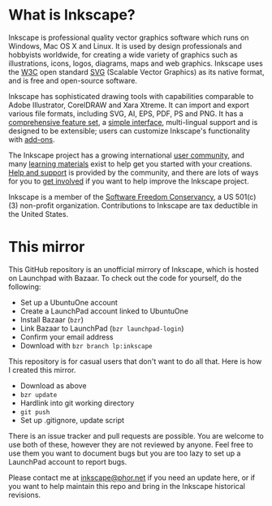 What is Inkscape?
=================

Inkscape is professional quality vector graphics software which runs on Windows, Mac OS X and Linux. It is used by design professionals and hobbyists worldwide, for creating a wide variety of graphics such as illustrations, icons, logos, diagrams, maps and web graphics. Inkscape uses the [W3C][1] open standard [SVG][2] (Scalable Vector Graphics) as its native format, and is free and open-source software.

[1]: <http://www.w3.org>

[2]: <http://www.w3.org/Graphics/SVG/>

Inkscape has sophisticated drawing tools with capabilities comparable to Adobe Illustrator, CorelDRAW and Xara Xtreme. It can import and export various file formats, including SVG, AI, EPS, PDF, PS and PNG. It has a [comprehensive feature set][3], a [simple interface][4], multi-lingual support and is designed to be extensible; users can customize Inkscape's functionality with [add-ons][5].

[3]: </about/features/>

[4]: </about/screenshots/>

[5]: </download/addons/>

The Inkscape project has a growing international [user community][6], and many [learning materials][7] exist to help get you started with your creations. [Help and support][8] is provided by the community, and there are lots of ways for you to [get involved][9] if you want to help improve the Inkscape project.

[6]: </community/>

[7]: </learn/>

[8]: </community/>

[9]: </community/>

Inkscape is a member of the [Software Freedom Conservancy][10], a US 501(c)(3) non-profit organization. Contributions to Inkscape are tax deductible in the United States.

[10]: <http://sfconservancy.org/>



This mirror
===========

This GitHub repository is an unofficial mirrory of Inkscape, which is hosted on Launchpad with Bazaar. To check out the code for yourself, do the following:

 - Set up a UbuntuOne account
 - Create a LaunchPad account linked to UbuntuOne
 - Install Bazaar (`bzr`)
 - Link Bazaar to LaunchPad (`bzr launchpad-login`)
 - Confirm your email address
 - Download with `bzr branch lp:inkscape`

This repository is for casual users that don't want to do all that. Here is how I created this mirror.

 - Download as above
 - `bzr update`
 - Hardlink into git working directory
 - `git push`
 - Set up .gitignore, update script

There is an issue tracker and pull requests are possible. You are welcome to use both of these, however they are not reviewed by anyone. Feel free to use them you want to document bugs but you are too lazy to set up a LaunchPad account to report bugs.

Please contact me at inkscape@phor.net if you need an update here, or if you want to help maintain this repo and bring in the Inkscape historical revisions.
